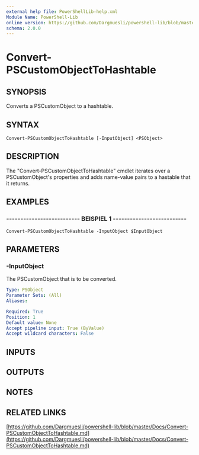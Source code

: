 ```yaml
---
external help file: PowerShellLib-help.xml
Module Name: PowerShell-Lib
online version: https://github.com/Dargmuesli/powershell-lib/blob/master/Docs/Convert-PSCustomObjectToHashtable.md
schema: 2.0.0
---
```


# Convert-PSCustomObjectToHashtable

## SYNOPSIS
Converts a PSCustomObject to a hashtable.

## SYNTAX

```
Convert-PSCustomObjectToHashtable [-InputObject] <PSObject>
```

## DESCRIPTION
The "Convert-PSCustomObjectToHashtable" cmdlet iterates over a PSCustomObject's properties and adds name-value pairs to a hastable that it returns.

## EXAMPLES

### -------------------------- BEISPIEL 1 --------------------------
```
Convert-PSCustomObjectToHashtable -InputObject $InputObject
```

## PARAMETERS

### -InputObject
The PSCustomObject that is to be converted.

```yaml
Type: PSObject
Parameter Sets: (All)
Aliases: 

Required: True
Position: 1
Default value: None
Accept pipeline input: True (ByValue)
Accept wildcard characters: False
```

## INPUTS

## OUTPUTS

## NOTES

## RELATED LINKS

[https://github.com/Dargmuesli/powershell-lib/blob/master/Docs/Convert-PSCustomObjectToHashtable.md](https://github.com/Dargmuesli/powershell-lib/blob/master/Docs/Convert-PSCustomObjectToHashtable.md)

